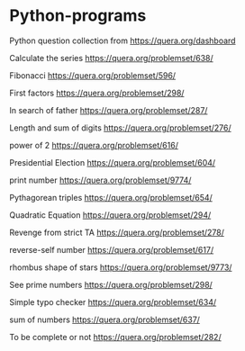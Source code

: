 # Python-programs
Python question collection from https://quera.org/dashboard

Calculate the series
https://quera.org/problemset/638/

Fibonacci
https://quera.org/problemset/596/

First factors
https://quera.org/problemset/298/

In search of father
https://quera.org/problemset/287/

Length and sum of digits
https://quera.org/problemset/276/

power of 2
https://quera.org/problemset/616/

Presidential Election
https://quera.org/problemset/604/

print number
https://quera.org/problemset/9774/

Pythagorean triples
https://quera.org/problemset/654/

Quadratic Equation
https://quera.org/problemset/294/

Revenge from strict TA
https://quera.org/problemset/278/

reverse-self number
https://quera.org/problemset/617/

rhombus shape of  stars
https://quera.org/problemset/9773/

See prime numbers
https://quera.org/problemset/298/

Simple typo checker
https://quera.org/problemset/634/

sum of numbers
https://quera.org/problemset/637/

To be complete or not
https://quera.org/problemset/282/






